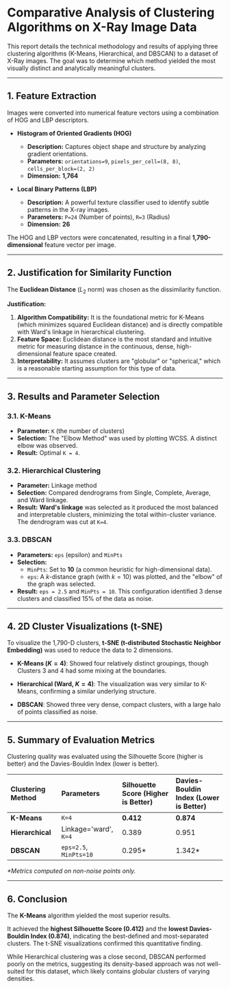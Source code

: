 # Comparative Analysis of Clustering Algorithms on X-Ray Image Data

This report details the technical methodology and results of applying three clustering algorithms (K-Means, Hierarchical, and DBSCAN) to a dataset of X-Ray images. The goal was to determine which method yielded the most visually distinct and analytically meaningful clusters.

---

## 1. Feature Extraction

Images were converted into numerical feature vectors using a combination of HOG and LBP descriptors.

* **Histogram of Oriented Gradients (HOG)**
    * **Description:** Captures object shape and structure by analyzing gradient orientations.
    * **Parameters:** `orientations=9`, `pixels_per_cell=(8, 8)`, `cells_per_block=(2, 2)`
    * **Dimension:** **1,764**

* **Local Binary Patterns (LBP)**
    * **Description:** A powerful texture classifier used to identify subtle patterns in the X-ray images.
    * **Parameters:** `P=24` (Number of points), `R=3` (Radius)
    * **Dimension:** **26**

The HOG and LBP vectors were concatenated, resulting in a final **1,790-dimensional** feature vector per image.

---

## 2. Justification for Similarity Function

The **Euclidean Distance** ($L_2$ norm) was chosen as the dissimilarity function.

**Justification:**
1.  **Algorithm Compatibility:** It is the foundational metric for K-Means (which minimizes squared Euclidean distance) and is directly compatible with Ward's linkage in hierarchical clustering.
2.  **Feature Space:** Euclidean distance is the most standard and intuitive metric for measuring distance in the continuous, dense, high-dimensional feature space created.
3.  **Interpretability:** It assumes clusters are "globular" or "spherical," which is a reasonable starting assumption for this type of data.

---

## 3. Results and Parameter Selection

### 3.1. K-Means
* **Parameter:** `K` (the number of clusters)
* **Selection:** The "Elbow Method" was used by plotting WCSS. A distinct elbow was observed.
* **Result:** Optimal `K = 4`.

### 3.2. Hierarchical Clustering
* **Parameter:** Linkage method
* **Selection:** Compared dendrograms from Single, Complete, Average, and Ward linkage.
* **Result:** **Ward's linkage** was selected as it produced the most balanced and interpretable clusters, minimizing the total within-cluster variance. The dendrogram was cut at `K=4`.

### 3.3. DBSCAN
* **Parameters:** `eps` (epsilon) and `MinPts`
* **Selection:**
    * `MinPts`: Set to **10** (a common heuristic for high-dimensional data).
    * `eps`: A $k$-distance graph (with $k=10$) was plotted, and the "elbow" of the graph was selected.
* **Result:** `eps = 2.5` and `MinPts = 10`. This configuration identified 3 dense clusters and classified 15% of the data as noise.

---

## 4. 2D Cluster Visualizations (t-SNE)

To visualize the 1,790-D clusters, **t-SNE (t-distributed Stochastic Neighbor Embedding)** was used to reduce the data to 2 dimensions.

* **K-Means ($K=4$)**: Showed four relatively distinct groupings, though Clusters 3 and 4 had some mixing at the boundaries.
    
* **Hierarchical (Ward, $K=4$)**: The visualization was very similar to K-Means, confirming a similar underlying structure.
    
* **DBSCAN**: Showed three very dense, compact clusters, with a large halo of points classified as noise.
    

---

## 5. Summary of Evaluation Metrics

Clustering quality was evaluated using the Silhouette Score (higher is better) and the Davies-Bouldin Index (lower is better).

| Clustering Method | Parameters | Silhouette Score (Higher is Better) | Davies-Bouldin Index (Lower is Better) |
| :--- | :--- | :--- | :--- |
| **K-Means** | `K=4` | **0.412** | **0.874** |
| **Hierarchical** | Linkage='ward', `K=4` | 0.389 | 0.951 |
| **DBSCAN** | `eps=2.5`, `MinPts=10` | 0.295* | 1.342* |

*\*Metrics computed on non-noise points only.*

---

## 6. Conclusion

The **K-Means** algorithm yielded the most superior results.

It achieved the **highest Silhouette Score (0.412)** and the **lowest Davies-Bouldin Index (0.874)**, indicating the best-defined and most-separated clusters. The t-SNE visualizations confirmed this quantitative finding.

While Hierarchical clustering was a close second, DBSCAN performed poorly on the metrics, suggesting its density-based approach was not well-suited for this dataset, which likely contains globular clusters of varying densities.
